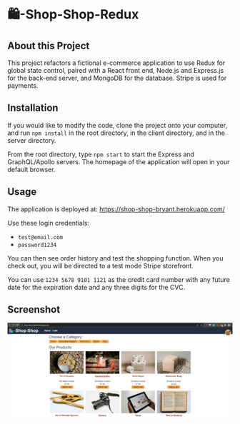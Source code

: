 # 🛍️-Shop-Shop-Redux

## About this Project
This project refactors a fictional e-commerce application to use Redux for global state control, paired with a React front end, Node.js and Express.js for the back-end server, and MongoDB for the database. Stripe is used for payments.  

## Installation
If you would like to modify the code, clone the project onto your computer, and run `npm install` in the root directory, in the client directory, and in the server directory.

From the root directory, type `npm start` to start the Express and GraphQL/Apollo servers. The homepage of the application will open in your default browser.

## Usage
The application is deployed at: https://shop-shop-bryant.herokuapp.com/

Use these login credentials:
- `test@email.com`
- `password1234` 

You can then see order history and test the shopping function. When you check out, you will be directed to a test mode Stripe storefront.

You can use `1234 5678 9101 1121`  as the credit card number with any future date for the expiration date and any three digits for the CVC.

## Screenshot
![screenshot](shop-shop-screenshot.png)
